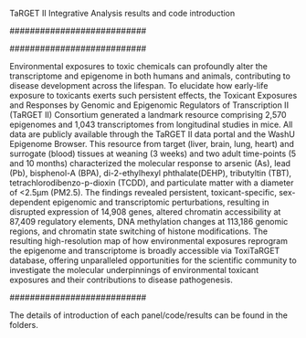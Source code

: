 TaRGET II Integrative Analysis results and code introduction

###########################

###########################

Environmental exposures to toxic chemicals can profoundly alter the transcriptome and epigenome in both humans and animals, contributing to disease development across the lifespan. To elucidate how early-life exposure to toxicants exerts such persistent effects, the Toxicant Exposures and Responses by Genomic and Epigenomic Regulators of Transcription II (TaRGET II) Consortium generated a landmark resource comprising 2,570 epigenomes and 1,043 transcriptomes from longitudinal studies in mice. All data are publicly available through the TaRGET II data portal and the WashU Epigenome Browser. This resource from target (liver, brain, lung, heart) and surrogate (blood) tissues at weaning (3 weeks) and two adult time-points (5 and 10 months) characterized the molecular response to arsenic (As), lead (Pb), bisphenol-A (BPA), di-2-ethylhexyl phthalate(DEHP), tributyltin (TBT), tetrachlorodibenzo-p-dioxin (TCDD), and particulate matter with a diameter of <2.5μm (PM2.5). The findings revealed persistent, toxicant-specific, sex-dependent epigenomic and transcriptomic perturbations, resulting in disrupted expression of 14,908 genes, altered chromatin accessibility at 87,409 regulatory elements, DNA methylation changes at 113,186 genomic regions, and chromatin state switching of histone modifications. The resulting high-resolution map of how environmental exposures reprogram the epigenome and transcriptome is broadly accessible via ToxiTaRGET database, offering unparalleled opportunities for the scientific community to investigate the molecular underpinnings of environmental toxicant exposures and their contributions to disease pathogenesis.


###########################


The details of introduction of each panel/code/results can be found in the folders.
